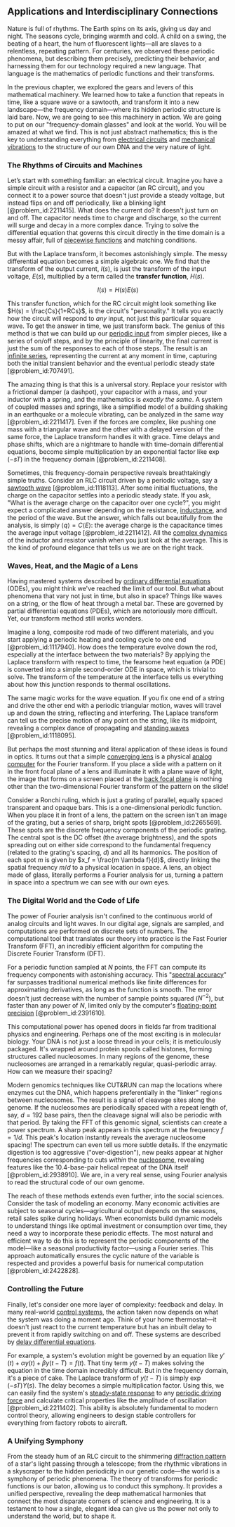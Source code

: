 ## Applications and Interdisciplinary Connections

Nature is full of rhythms. The Earth spins on its axis, giving us day and night. The seasons cycle, bringing warmth and cold. A child on a swing, the beating of a heart, the hum of fluorescent lights—all are slaves to a relentless, repeating pattern. For centuries, we observed these periodic phenomena, but describing them precisely, predicting their behavior, and harnessing them for our technology required a new language. That language is the mathematics of periodic functions and their transforms.

In the previous chapter, we explored the gears and levers of this mathematical machinery. We learned how to take a function that repeats in time, like a square wave or a sawtooth, and transform it into a new landscape—the frequency domain—where its hidden periodic structure is laid bare. Now, we are going to see this machinery in action. We are going to put on our "frequency-domain glasses" and look at the world. You will be amazed at what we find. This is not just abstract mathematics; this is the key to understanding everything from [electrical circuits](@article_id:266909) and [mechanical vibrations](@article_id:166926) to the structure of our own DNA and the very nature of light.

### The Rhythms of Circuits and Machines

Let’s start with something familiar: an electrical circuit. Imagine you have a simple circuit with a resistor and a capacitor (an RC circuit), and you connect it to a power source that doesn't just provide a steady voltage, but instead flips on and off periodically, like a blinking light [@problem_id:2211415]. What does the current do? It doesn't just turn on and off. The capacitor needs time to charge and discharge, so the current will surge and decay in a more complex dance. Trying to solve the differential equation that governs this circuit directly in the time domain is a messy affair, full of [piecewise functions](@article_id:159781) and matching conditions.

But with the Laplace transform, it becomes astonishingly simple. The messy differential equation becomes a simple algebraic one. We find that the transform of the output current, $I(s)$, is just the transform of the input voltage, $E(s)$, multiplied by a term called the **transfer function**, $H(s)$.

$$
I(s) = H(s) E(s)
$$

This transfer function, which for the RC circuit might look something like $H(s) = \frac{Cs}{1+RCs}$, is the circuit's "personality." It tells you exactly how the circuit will respond to *any* input, not just this particular square wave. To get the answer in time, we just transform back. The genius of this method is that we can build up our [periodic input](@article_id:269821) from simpler pieces, like a series of on/off steps, and by the principle of linearity, the final current is just the sum of the responses to each of those steps. The result is an [infinite series](@article_id:142872), representing the current at any moment in time, capturing both the initial transient behavior and the eventual periodic steady state [@problem_id:707491].

The amazing thing is that this is a universal story. Replace your resistor with a frictional damper (a dashpot), your capacitor with a mass, and your inductor with a spring, and the mathematics is *exactly the same*. A system of coupled masses and springs, like a simplified model of a building shaking in an earthquake or a molecule vibrating, can be analyzed in the same way [@problem_id:2211417]. Even if the forces are complex, like pushing one mass with a triangular wave and the other with a delayed version of the same force, the Laplace transform handles it with grace. Time delays and phase shifts, which are a nightmare to handle with time-domain differential equations, become simple multiplication by an exponential factor like $\exp(-sT)$ in the frequency domain [@problem_id:2211408].

Sometimes, this frequency-domain perspective reveals breathtakingly simple truths. Consider an RLC circuit driven by a periodic voltage, say a [sawtooth wave](@article_id:159262) [@problem_id:1118113]. After some initial fluctuations, the charge on the capacitor settles into a periodic steady state. If you ask, "What is the average charge on the capacitor over one cycle?", you might expect a complicated answer depending on the resistance, [inductance](@article_id:275537), and the period of the wave. But the answer, which falls out beautifully from the analysis, is simply $\langle q \rangle = C \langle E \rangle$: the average charge is the capacitance times the average input voltage [@problem_id:2211412]. All the [complex dynamics](@article_id:170698) of the inductor and resistor vanish when you just look at the average. This is the kind of profound elegance that tells us we are on the right track.

### Waves, Heat, and the Magic of a Lens

Having mastered systems described by [ordinary differential equations](@article_id:146530) (ODEs), you might think we've reached the limit of our tool. But what about phenomena that vary not just in time, but also in space? Things like waves on a string, or the flow of heat through a metal bar. These are governed by partial differential equations (PDEs), which are notoriously more difficult. Yet, our transform method still works wonders.

Imagine a long, composite rod made of two different materials, and you start applying a periodic heating and cooling cycle to one end [@problem_id:1117940]. How does the temperature evolve down the rod, especially at the interface between the two materials? By applying the Laplace transform with respect to time, the fearsome heat equation (a PDE) is converted into a simple second-order ODE in space, which is trivial to solve. The transform of the temperature at the interface tells us everything about how this junction responds to thermal oscillations.

The same magic works for the wave equation. If you fix one end of a string and drive the other end with a periodic triangular motion, waves will travel up and down the string, reflecting and interfering. The Laplace transform can tell us the precise motion of any point on the string, like its midpoint, revealing a complex dance of propagating and [standing waves](@article_id:148154) [@problem_id:1118095].

But perhaps the most stunning and literal application of these ideas is found in optics. It turns out that a simple [converging lens](@article_id:166304) is a physical [analog computer](@article_id:264363) for the Fourier transform. If you place a slide with a pattern on it in the front focal plane of a lens and illuminate it with a plane wave of light, the image that forms on a screen placed at the [back focal plane](@article_id:163897) is nothing other than the two-dimensional Fourier transform of the pattern on the slide!

Consider a Ronchi ruling, which is just a grating of parallel, equally spaced transparent and opaque bars. This is a one-dimensional periodic function. When you place it in front of a lens, the pattern on the screen isn't an image of the grating, but a series of sharp, bright spots [@problem_id:2265569]. These spots are the discrete frequency components of the periodic grating. The central spot is the DC offset (the average brightness), and the spots spreading out on either side correspond to the fundamental frequency (related to the grating's spacing, $d$) and all its harmonics. The position of each spot $m$ is given by $x_f = \frac{m \lambda f}{d}$, directly linking the spatial frequency $m/d$ to a physical location in space. A lens, an object made of glass, literally performs a Fourier analysis for us, turning a pattern in space into a spectrum we can see with our own eyes.

### The Digital World and the Code of Life

The power of Fourier analysis isn't confined to the continuous world of analog circuits and light waves. In our digital age, signals are sampled, and computations are performed on discrete sets of numbers. The computational tool that translates our theory into practice is the Fast Fourier Transform (FFT), an incredibly efficient algorithm for computing the Discrete Fourier Transform (DFT).

For a periodic function sampled at $N$ points, the FFT can compute its frequency components with astonishing accuracy. This "[spectral accuracy](@article_id:146783)" far surpasses traditional numerical methods like finite differences for approximating derivatives, as long as the function is smooth. The error doesn't just decrease with the number of sample points squared ($N^{-2}$), but faster than any power of $N$, limited only by the computer's [floating-point precision](@article_id:137939) [@problem_id:2391610].

This computational power has opened doors in fields far from traditional physics and engineering. Perhaps one of the most exciting is in molecular biology. Your DNA is not just a loose thread in your cells; it is meticulously packaged. It's wrapped around protein spools called histones, forming structures called nucleosomes. In many regions of the genome, these nucleosomes are arranged in a remarkably regular, quasi-periodic array. How can we measure their spacing?

Modern genomics techniques like CUT&RUN can map the locations where enzymes cut the DNA, which happens preferentially in the "linker" regions between nucleosomes. The result is a signal of cleavage sites along the genome. If the nucleosomes are periodically spaced with a repeat length of, say, $d=192$ base pairs, then the cleavage signal will also be periodic with that period. By taking the FFT of this genomic signal, scientists can create a power spectrum. A sharp peak appears in this spectrum at the frequency $f = 1/d$. This peak's location instantly reveals the average nucleosome spacing! The spectrum can even tell us more subtle details. If the enzymatic digestion is too aggressive ("over-digestion"), new peaks appear at higher frequencies corresponding to cuts *within* the [nucleosome](@article_id:152668), revealing features like the 10.4-base-pair helical repeat of the DNA itself [@problem_id:2938910]. We are, in a very real sense, using Fourier analysis to read the structural code of our own genome.

The reach of these methods extends even further, into the social sciences. Consider the task of modeling an economy. Many economic activities are subject to seasonal cycles—agricultural output depends on the seasons, retail sales spike during holidays. When economists build dynamic models to understand things like optimal investment or consumption over time, they need a way to incorporate these periodic effects. The most natural and efficient way to do this is to represent the periodic components of the model—like a seasonal productivity factor—using a Fourier series. This approach automatically ensures the cyclic nature of the variable is respected and provides a powerful basis for numerical computation [@problem_id:2422828].

### Controlling the Future

Finally, let's consider one more layer of complexity: feedback and delay. In many real-world [control systems](@article_id:154797), the action taken now depends on what the system was doing a moment ago. Think of your home thermostat—it doesn't just react to the current temperature but has an inbuilt delay to prevent it from rapidly switching on and off. These systems are described by [delay differential equations](@article_id:178021).

For example, a system's evolution might be governed by an equation like $y'(t) + \alpha y(t) + \beta y(t-T) = f(t)$. That tiny term $y(t-T)$ makes solving the equation in the time domain incredibly difficult. But in the frequency domain, it's a piece of cake. The Laplace transform of $y(t-T)$ is simply $\exp(-sT) Y(s)$. The delay becomes a simple multiplication factor. Using this, we can easily find the system's [steady-state response](@article_id:173293) to any [periodic driving force](@article_id:184112) and calculate critical properties like the amplitude of oscillation [@problem_id:2211402]. This ability is absolutely fundamental to modern control theory, allowing engineers to design stable controllers for everything from factory robots to aircraft.

### A Unifying Symphony

From the steady hum of an RLC circuit to the shimmering [diffraction pattern](@article_id:141490) of a star's light passing through a telescope; from the rhythmic vibrations in a skyscraper to the hidden periodicity in our genetic code—the world is a symphony of periodic phenomena. The theory of transforms for periodic functions is our baton, allowing us to conduct this symphony. It provides a unified perspective, revealing the deep mathematical harmonies that connect the most disparate corners of science and engineering. It is a testament to how a single, elegant idea can give us the power not only to understand the world, but to shape it.